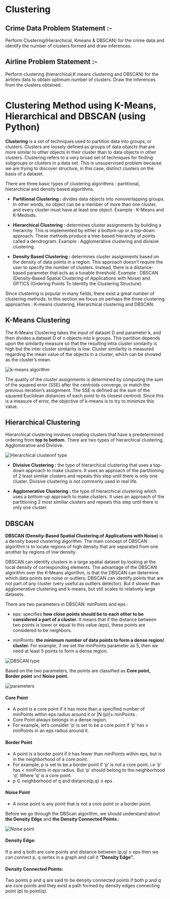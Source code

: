 # Clustering

## Crime Data Problem Statement :-

Perform Clustering(Hierarchical, Kmeans & DBSCAN) for the crime data and identify the number of clusters formed and draw inferences.

## Airline Problem Statement :-

Perform clustering (hierarchical,K means clustering and DBSCAN) for the airlines data to obtain optimum number of clusters. 
Draw the inferences from the clusters obtained.

# Clustering Method using K-Means, Hierarchical and DBSCAN (using Python)

**Clustering** is a set of techniques used to partition data into groups, or clusters. Clusters are loosely defined as groups of data objects that are more similar to other objects in their cluster than to data objects in other clusters. Clustering refers to a very broad set of techniques for finding subgroups or clusters in a data set. This is unsupervised problem because we are trying to discover structure, in this case, distinct clusters on the basis of a dataset.

There are three basic types of clustering algorithms : partitional, hierarchical and density based algorithms.

+ **Partitional Clustering :** divides data objects into nonoverlapping groups. In other words, no object can be a member of more than one cluster, and every cluster must have at least one object. Example : K-Means and K-Medoids.

+ **Hierarchical Clustering :** determines cluster assignments by building a hierarchy. This is implemented by either a bottom-up or a top-down approach. These methods produce a tree-based hierarchy of points called a dendrogram. Example : Agglomerative clustering and divisive clustering.

+ **Density Based Clustering :** determines cluster assignments based on the density of data points in a region. This approach doesn’t require the user to specify the number of clusters. Instead, there is a distance-based parameter that acts as a tunable threshold. Example : DBSCAN (Density-Based Spatial Clustering of Applications with Noise) and OPTICS (Ordering Points To Identify the Clustering Structure).

Since clustering is popular in many fields, there exist a great number of clustering methods. In this section we focus on perhaps the three clustering approaches : K-means clustering, Hierarchical clustering and DBSCAN.

## K-Means Clustering

The K-Means Clustering takes the input of dataset D and parameter k, and then divides a dataset D of n objects into k groups. This partition depends upon the similarity measure so that the resulting intra cluster similarity is high but the inter cluster similarity is low. Cluster similarity is measured regarding the mean value of the objects in a cluster, which can be showed as the cluster’s mean.

![k-means algorithm](https://github.com/yagniksorathiya/Clustering/assets/129974278/4ba03f2b-0322-47b6-8fab-dbb93d892f2e)


The quality of the cluster assignments is determined by computing the sum of the squared error (SSE) after the centroids converge, or match the previous iteration’s assignment. The SSE is defined as the sum of the squared Euclidean distances of each point to its closest centroid. Since this is a measure of error, the objective of k-means is to try to minimize this value.

## Hierarchical Clustering

Hierarchical clustering involves creating clusters that have a predetermined ordering from **top to bottom.** There are two types of hierarchical clustering, Agglomerative and Divisive.

![Hierarchical clusterinf type](https://github.com/yagniksorathiya/Clustering/assets/129974278/df702b76-5b53-4941-91a2-787309d2b632)

+ **Divisive Clustering :** the type of hierarchical clustering that uses a top-down approach to make clusters. It uses an approach of the partitioning of 2 least similiar clusters and repeats this step until there is only one cluster. Divisive clustering is not commonly used in real life.

+ **Agglomerative Clustering :** the type of hierarchical clustering which uses a bottom-up approach to make clusters. It uses an approach of the partitioning 2 most similiar clusters and repeats this step until there is only one cluster.

## DBSCAN

**DBSCAN (Density-Based Spatial Clustering of Applications with Noise)** is a density based clustering algorithm. The main concept of DBSCAN algorithm is to locate regions of high density that are separated from one another by regions of low density.

DBSCAN can identify clusters in a large spatial dataset by looking at the local density of corresponding elements. The advantage of the DBSCAN algorithm over the K-Means algorithm, is that the DBSCAN can determine which data points are noise or outliers. DBSCAN can identify points that are not part of any cluster (very useful as outliers detector). But it slower than agglomerative clustering and k-means, but still scales to relatively large datasets.

There are two parameters in DBSCAN: minPoints and eps :

+ eps: specifies **how close points should be to each other to be considered a part of a cluster.** It means that if the distance between two points is lower or equal to this value (eps), these points are considered to be neighbors.

+ minPoints: **the minimum number of data points to form a dense region/ cluster.** For example, if we set the minPoints parameter as 5, then we need at least 5 points to form a dense region.

![DBSCAN type](https://github.com/yagniksorathiya/Clustering/assets/129974278/5e73dce8-f6fc-4cf2-9526-45346cbb2d69)

Based on the two parameters, the points are classified as **Core point, Border point** and **Noise point.**

![parameters](https://github.com/yagniksorathiya/Clustering/assets/129974278/86884502-d7c8-45ff-8d70-d83a50e89862)


#### Core Point

+ A point is a core point if it has more than a specified number of minPoints within eps radius around it or |N (p)|≥ minPoints .
+ Core Point always belongs in a dense region.
+ For example, let’s consider ‘p’ is set to be a core point if ‘p’ has ≥ minPoints in an eps radius around it.

#### Border Point

+ A point is a border point if it has fewer than minPoints within eps, but is in the neighborhood of a core point.
+ For example, p is set to be a border point if ‘p’ is not a core point. i.e ‘p’ has < minPoints in eps radius. But ‘p’ should belong to the neighborhood ‘q’. Where ‘q’ is a core point.
+ p ∈ neighborhood of q and distance(p,q) ≤ eps .

#### Noise Point

+ A noise point is any point that is not a core point or a border point.

Before we go through the DBScan algorithm, we should understand about **the Density Edge** and **the Density Connected Points :**
 
![Noise point](https://github.com/yagniksorathiya/Clustering/assets/129974278/15d843a7-0f5f-4995-845e-41cf21f0e3dd)

#### Density Edge:
If p and q both are core points and distance between (p,q) ≤ eps then we can connect p, q vertex in a graph and call it **“Density Edge”.**

#### Density Connected Points:
Two points p and q are said to be density connected points if both p and q are core points and they exist a path formed by density edges connecting point (p) to point(q).
